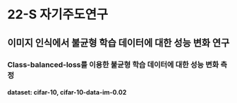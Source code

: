 # 22-S 자기주도연구
## 이미지 인식에서 불균형 학습 데이터에 대한 성능 변화 연구
### Class-balanced-loss를 이용한 불균형 학습 데이터에 대한 성능 변화 측정
#### dataset: cifar-10, cifar-10-data-im-0.02
